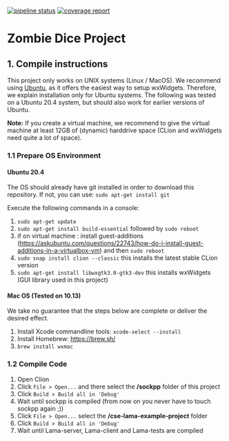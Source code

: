 [![pipeline status](https://gitlab.ethz.ch/se2021-kiss/zombiedice/badges/master/pipeline.svg)](https://gitlab.ethz.ch/se2021-kiss/zombiedice/-/commits/master) [![coverage report](https://gitlab.ethz.ch/se2021-kiss/zombiedice/badges/master/coverage.svg)](https://gitlab.ethz.ch/se2021-kiss/zombiedice/-/commits/master)

# Zombie Dice Project


## 1. Compile instructions
This project only works on UNIX systems (Linux / MacOS). We recommend using [Ubuntu](https://ubuntu.com/#download), as it offers the easiest way to setup wxWidgets. Therefore, we explain installation only for Ubuntu systems. The following was tested on a Ubuntu 20.4 system, but should also work for earlier versions of Ubuntu.

**Note:** If you create a virtual machine, we recommend to give the virtual machine at least 12GB of (dynamic) harddrive space (CLion and wxWidgets need quite a lot of space).

### 1.1 Prepare OS Environment

#### Ubuntu 20.4
The OS should already have git installed in order to download this repository. If not, you can use:
`sudo apt-get install git`

Execute the following commands in a console:
1. `sudo apt-get update`
2. `sudo apt-get install build-essential` followed by `sudo reboot`
3. if on virtual machine : install guest-additions (https://askubuntu.com/questions/22743/how-do-i-install-guest-additions-in-a-virtualbox-vm) and then `sudo reboot`
4. `sudo snap install clion --classic` this installs the latest stable CLion version
5. `sudo apt-get install libwxgtk3.0-gtk3-dev` this installs wxWidgets (GUI library used in this project)

#### Mac OS (Tested on 10.13)
We take no guarantee that the steps below are complete or deliver the desired effect. 

1. Install Xcode commandline tools: `xcode-select --install`
2. Install Homebrew: https://brew.sh/
3. `brew install wxmac`


### 1.2 Compile Code
1. Open Clion
2. Click `File > Open...` and there select the **/sockpp** folder of this project
3. Click `Build > Build all in 'Debug'`
4. Wait until sockpp is compiled (from now on you never have to touch sockpp again ;))
5. Click `File > Open...` select the **/cse-lama-example-project** folder
6. Click `Build > Build all in 'Debug'`
7. Wait until Lama-server, Lama-client and Lama-tests are compiled
